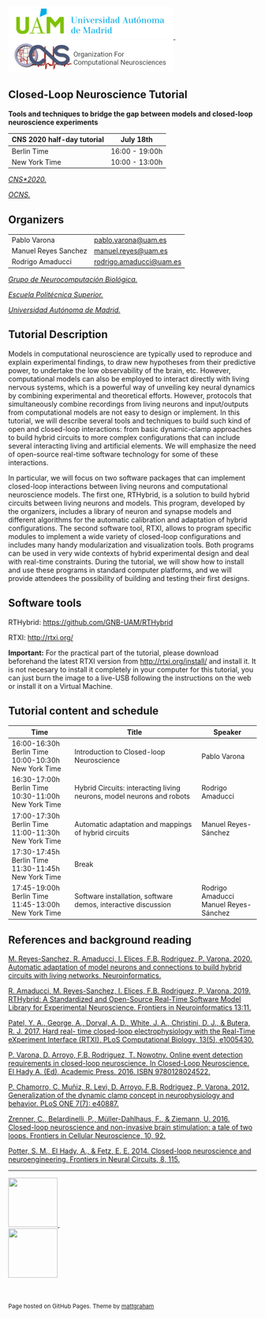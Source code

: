 <a target="_blank" rel="noopener noreferrer" href="https://www.uam.es/"> <img src="https://raw.githubusercontent.com/GNB-UAM/CNS2020-ClosedLoopNeuroscienceTutorial/master/_assets/uam.png" width="335" height="65"> </a>&nbsp;&nbsp;&nbsp;&nbsp;&nbsp;&nbsp;&nbsp;&nbsp;&nbsp;	
<a target="_blank" rel="noopener noreferrer" href="https://www.cnsorg.org/"> <img src="https://raw.githubusercontent.com/GNB-UAM/CNS2020-ClosedLoopNeuroscienceTutorial/master/_assets/ocns.png" width="335" height="65"> </a>

## Closed-Loop Neuroscience Tutorial

**Tools and techniques to bridge the gap between models and closed-loop neuroscience experiments**

| CNS 2020 half-day tutorial |  July 18th   |
|----------------------------|--------------|
| Berlin Time   | 16:00 - 19:00h |
| New York Time | 10:00 - 13:00h |

[*CNS\*2020.*](https://www.cnsorg.org/cns-2020)

[*OCNS.*](https://www.cnsorg.org/)

## Organizers

| | |
|----------------------------|--------------|
| Pablo Varona   | pablo.varona@uam.es |
| Manuel Reyes Sanchez   | manuel.reyes@uam.es |
| Rodrigo Amaducci   | rodrigo.amaducci@uam.es |

[*Grupo de Neurocomputación Biológica.*](http://www.ii.uam.es/~gnb)

[*Escuela Politécnica Superior.*](http://www.uam.es/EPS/Home.htm)

[*Universidad Autónoma de Madrid.*](https://www.uam.es/)

## Tutorial Description

Models in computational neuroscience are typically used to reproduce and explain
experimental findings, to draw new hypotheses from their predictive power, to undertake the
low observability of the brain, etc. However, computational models can also be employed to
interact directly with living nervous systems, which is a powerful way of unveiling key neural
dynamics by combining experimental and theoretical efforts. However, protocols that
simultaneously combine recordings from living neurons and input/outputs from computational
models are not easy to design or implement. In this tutorial, we will describe several tools and
techniques to build such kind of open and closed-loop interactions: from basic dynamic-clamp
approaches to build hybrid circuits to more complex configurations that can include several
interacting living and artificial elements. We will emphasize the need of open-source real-time
software technology for some of these interactions.

In particular, we will focus on two software packages that can implement closed-loop
interactions between living neurons and computational neuroscience models. The first one,
RTHybrid, is a solution to build hybrid circuits between living neurons and models. This
program, developed by the organizers, includes a library of neuron and synapse models and
different algorithms for the automatic calibration and adaptation of hybrid configurations. The
second software tool, RTXI, allows to program specific modules to implement a wide variety of
closed-loop configurations and includes many handy modularization and visualization tools.
Both programs can be used in very wide contexts of hybrid experimental design and deal with
real-time constraints. During the tutorial, we will show how to install and use these programs
in standard computer platforms, and we will provide attendees the possibility of building and
testing their first designs.

## Software tools

RTHybrid: <https://github.com/GNB-UAM/RTHybrid>

RTXI: <http://rtxi.org/>

**Important:** For the practical part of the tutorial, please download beforehand the latest RTXI version from <http://rtxi.org/install/> and install it. It is not necesary to install it completely in your computer for this tutorial, you can just burn the image to a live-USB following the instructions on the web or install it on a Virtual Machine.

## Tutorial content and schedule

| Time                                                     | Title                                    | Speaker      |
|----------------------------------------------------------|------------------------------------------|--------------|
| 16:00-16:30h Berlin Time <br> 10:00-10:30h New York Time | Introduction to Closed-loop Neuroscience | Pablo Varona |
| 16:30-17:00h Berlin Time <br> 10:30-11:00h New York Time | Hybrid Circuits: interacting living neurons, model neurons and robots | Rodrigo Amaducci |
| 17:00-17:30h Berlin Time <br> 11:00-11:30h New York Time | Automatic adaptation and mappings of hybrid circuits | Manuel Reyes-Sánchez |
| 17:30-17:45h Berlin Time <br> 11:30-11:45h New York Time | Break |
| 17:45-19:00h Berlin Time <br> 11:45-13:00h New York Time | Software installation, software demos, interactive discussion | Rodrigo Amaducci <br> Manuel Reyes-Sánchez |

## References and background reading

[M. Reyes-Sanchez, R. Amaducci, I. Elices, F.B. Rodriguez, P. Varona. 2020. Automatic
adaptation of model neurons and connections to build hybrid circuits with living networks.
Neuroinformatics.](https://link.springer.com/article/10.1007/s12021-019-09440-z)

[R. Amaducci, M. Reyes-Sanchez, I. Elices, F.B. Rodriguez, P. Varona. 2019. RTHybrid: A
Standardized and Open-Source Real-Time Software Model Library for Experimental
Neuroscience. Frontiers in Neuroinformatics 13:11.](https://www.frontiersin.org/articles/10.3389/fninf.2019.00011/full)

[Patel, Y. A., George, A., Dorval, A. D., White, J. A., Christini, D. J., &amp; Butera, R. J. 2017. Hard real-
time closed-loop electrophysiology with the Real-Time eXperiment Interface (RTXI). PLoS
Computational Biology, 13(5), e1005430.](https://journals.plos.org/ploscompbiol/article?id=10.1371/journal.pcbi.1005430)

[P. Varona, D. Arroyo, F.B. Rodriguez, T. Nowotny. Online event detection requirements in
closed-loop neuroscience. In Closed-Loop Neuroscience. El Hady A. (Ed), Academic Press. 2016.
ISBN 9780128024522.](https://www.sciencedirect.com/science/article/pii/B9780128024522000068?via%3Dihub)

[P. Chamorro, C. Muñiz, R. Levi, D. Arroyo. F.B. Rodriguez, P. Varona. 2012. Generalization of
the dynamic clamp concept in neurophysiology and behavior. PLoS ONE 7(7): e40887.](https://journals.plos.org/plosone/article?id=10.1371/journal.pone.0040887)

[Zrenner, C., Belardinelli, P., Müller-Dahlhaus, F., & Ziemann, U. 2016. Closed-loop neuroscience and non-invasive brain stimulation: a tale of two loops. Frontiers in Cellular Neuroscience, 10, 92.](https://doi.org/10.3389/fncel.2016.00092)

[Potter, S. M., El Hady, A., & Fetz, E. E. 2014. Closed-loop neuroscience and neuroengineering. Frontiers in Neural Circuits, 8, 115.](
https://doi.org/10.3389/fncir.2014.00115)

---

<a target="_blank" rel="noopener noreferrer" href="https://github.com/GNB-UAM/RTHybrid"> <img src="https://github.com/GNB-UAM/RTHy_plot_tool/raw/master/assets/logo_rthy.png" width="100" height="100"> </a>&nbsp;&nbsp;&nbsp;&nbsp;&nbsp;&nbsp;&nbsp;&nbsp;&nbsp;&nbsp;&nbsp;	
<a target="_blank" rel="noopener noreferrer" href="https://github.com/GNB-UAM"> <img src="https://github.com/GNB-UAM/RTHy_plot_tool/raw/master/assets/logo_gnb.png" width="100" height="100"> </a>

<br>

<small>Page hosted on GitHub Pages. Theme by <a href="https://twitter.com/mattgraham">mattgraham</a></small>
